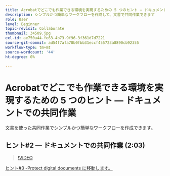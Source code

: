 ```yaml
---
title: Acrobatでどこでも作業できる環境を実現するための 5 つのヒント — ドキュメントでの共同作業
description: シンプルかつ簡単なワークフローを作成して、文書で共同作業できます
role: User
level: Beginner
topic-revisit: Collaborate
thumbnail: 34509.jpg
exl-id: ae750a44-fe63-4b73-9f96-3f361d7d7221
source-git-commit: ad54f7afa78b0fbb31eccf455723a8890cb92355
workflow-type: tm+mt
source-wordcount: '44'
ht-degree: 0%

---
```


# Acrobatでどこでも作業できる環境を実現するための 5 つのヒント — ドキュメントでの共同作業

文書を使った共同作業でシンプルかつ簡単なワークフローを作成できます。

## ヒント#2 — ドキュメントでの共同作業 (2:03)

>[!VIDEO](https://video.tv.adobe.com/v/34509?quality=12&learn=on&hidetitle=true)

[ヒント#3 -Protect digital documents に移動します。](protect-digital-documents.md)